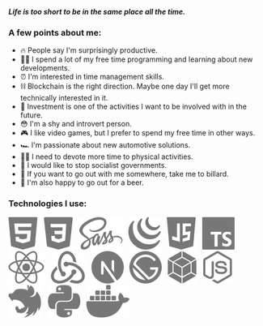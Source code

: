 <!-- ### Hi there 👋 -->

**_Life is too short to be in the same place all the time._**

### A few points about me:

- 🔥 People say I'm surprisingly productive.
- 👨‍💻 I spend a lot of my free time programming and learning about new developments.
- ⏰ I'm interested in time management skills.
- ⛓️ Blockchain is the right direction. Maybe one day I'll get more technically interested in it.
- 🏦 Investment is one of the activities I want to be involved with in the future.
- 😳 I'm a shy and introvert person.
- 🎮 I like video games, but I prefer to spend my free time in other ways.
- 🏎️ I'm passionate about new automotive solutions.
- 🤽‍♂️ I need to devote more time to physical activities.
- 💸 I would like to stop socialist governments.
- 🎱 If you want to go out with me somewhere, take me to billard.
- 🍻 I'm also happy to go out for a beer.

### Technologies I use:

![HTML5](./icons/html5.svg "HTML5") &nbsp; ![CSS3](./icons/css3.svg "CSS3") &nbsp; ![SASS](./icons/sass.svg "SASS") &nbsp; ![jQuery](./icons/jquery.svg "jQuery") &nbsp; ![JavaScript](./icons/javascript.svg "JavaScript") &nbsp; ![TypeScript](./icons/typescript.svg "TypeScript") &nbsp; ![React](./icons/react.svg "React") &nbsp; ![Redux](./icons/redux.svg "Redux") &nbsp; ![Next.js](./icons/nextjs.svg "Next.js") &nbsp; ![Gatsby.js](./icons/gatsby.svg "Gatsby.js") &nbsp; ![Webpack](./icons/webpack.svg "Webpack") &nbsp; ![Node.js](./icons/nodejs.svg "Node.js") &nbsp; ![Nest.js](./icons/nestjs.svg "Nest.js") &nbsp; ![Python](./icons/python.svg "Python") &nbsp; ![Docker](./icons/docker.svg "Docker")

<!-- More will follow soon ⚡ -->

<!--
**coded-bear/coded-bear** is a ✨ _special_ ✨ repository because its `README.md` (this file) appears on your GitHub profile.

Here are some ideas to get you started:

- 🔭 I’m currently working on ...
- 🌱 I’m currently learning ...
- 👯 I’m looking to collaborate on ...
- 🤔 I’m looking for help with ...
- 💬 Ask me about ...
- 📫 How to reach me: ...
- 😄 Pronouns: ...
- ⚡ Fun fact: ...
-->
